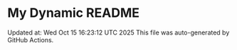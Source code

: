 # My Dynamic README
Updated at: Wed Oct 15 16:23:12 UTC 2025
This file was auto-generated by GitHub Actions.
